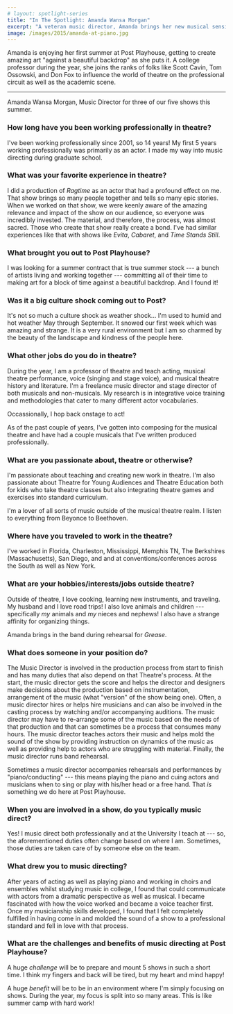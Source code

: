 ```yaml
---
# layout: spotlight-series
title: "In The Spotlight: Amanda Wansa Morgan"
excerpt: "A veteran music director, Amanda brings her new musical sensibilities to three of our shows this season."
image: /images/2015/amanda-at-piano.jpg
---
```


<script>
  import PersonImage from "$components/PersonImage.svelte"
  import SeasonImage from "$components/SeasonImage.svelte"
</script>

<div class="preface">Amanda is enjoying her first summer at Post Playhouse, getting to create amazing art "against a beautiful backdrop" as she puts it. A college professor during the year, she joins the ranks of folks like Scott Cavin, Tom Ossowski, and Don Fox to influence the world of theatre on the professional circuit as well as the academic scene.</div>

---

<div class="captioned-image right">
 <PersonImage partialPath="2015/amanda-morgan.jpg" alt="Amanda Wansa-Morgan" />
 <div class="caption">Amanda Wansa Morgan, Music Director for three of our five shows this summer.</div>
</div>

### How long have you been working professionally in theatre?

I've been working professionally since 2001, so 14 years! My first 5 years working professionally was primarily as an actor. I made my way into music directing during graduate school.

### What was your favorite experience in theatre?

I did a production of _Ragtime_ as an actor that had a profound effect on me. That show brings so many people together and tells so many epic stories. When we worked on that show, we were keenly aware of the amazing relevance and impact of the show on our audience, so everyone was incredibly invested. The material, and therefore, the process, was almost sacred. Those who create that show really create a bond. I've had similar experiences like that with shows like _Evita_, _Cabaret_, and _Time Stands Still_.

### What brought you out to Post Playhouse?

I was looking for a summer contract that is true summer stock --- a bunch of artists living and working together --- committing all of their time to making art for a block of time against a beautiful backdrop. And I found it!

### Was it a big culture shock coming out to Post?

It's not so much a culture shock as weather shock... I'm used to humid and hot weather May through September. It snowed our first week which was amazing and strange. It is a very rural environment but I am so charmed by the beauty of the landscape and kindness of the people here.

### What other jobs do you do in theatre?

During the year, I am a professor of theatre and teach acting, musical theatre performance, voice (singing and stage voice), and musical theatre history and literature. I'm a freelance music director and stage director of both musicals and non-musicals.
My research is in integrative voice training and methodologies that cater to many different actor vocabularies.

Occassionally, I hop back onstage to act!

As of the past couple of years, I've gotten into composing for the musical theatre and have had a couple musicals that I've written produced professionally.

### What are you passionate about, theatre or otherwise?

I'm passionate about teaching and creating new work in theatre. I'm also passionate about Theatre for Young Audiences and Theatre Education both for kids who take theatre classes but also integrating theatre games and exercises into standard curriculum.

I'm a lover of all sorts of music outside of the musical theatre realm. I listen to everything from Beyonce to Beethoven.

### Where have you traveled to work in the theatre?

I've worked in Florida, Charleston, Mississippi, Memphis TN, The Berkshires (Massachusetts), San Diego, and and at conventions/conferences across the South as well as New York.

### What are your hobbies/interests/jobs outside theatre?

Outside of theatre, I love cooking, learning new instruments, and traveling. My husband and I love road trips! I also love animals and children --- specifically _my_ animals and _my_ nieces and nephews! I also have a strange affinity for organizing things.

<div class="captioned-image six right">
 <SeasonImage season="2015" imageFile="amanda-at-piano.jpg" alt="Amanda at the piano" />
 <div class="caption">Amanda brings in the band during rehearsal for <em>Grease</em>.</div>
</div>

### What does someone in your position do?

The Music Director is involved in the production process from start to finish and has many duties that also depend on that Theatre's process. At the start, the music director gets the score and helps the director and designers make decisions about the production based on instrumentation, arrangement of the music (what "version" of the show being one). Often, a music director hires or helps hire musicians and can also be involved in the casting process by watching and/or accompanying auditions. The music director may have to re-arrange some of the music based on the needs of that production and that can sometimes be a process that consumes many hours. The music director teaches actors their music and helps mold the sound of the show by providing instruction on dynamics of the music as well as providing help to actors who are struggling with material. Finally, the music director runs band rehearsal.

Sometimes a music director accompanies rehearsals and performances by "piano/conducting" --- this means playing the piano and cuing actors and musicians when to sing or play with his/her head or a free hand. That _is_ something we do here at Post Playhouse.

### When you are involved in a show, do you typically music direct?

Yes! I music direct both professionally and at the University I teach at --- so, the aforementioned duties often change based on where I am. Sometimes, those duties are taken care of by someone else on the team.

### What drew you to music directing?

After years of acting as well as playing piano and working in choirs and ensembles whilst studying music in college, I found that could communicate with actors from a dramatic perspective as well as musical. I became fascinated with how the voice worked and became a voice teacher first. Once my musicianship skills developed, I found that I felt completely fulfilled in having come in and molded the sound of a show to a professional standard and fell in love with that process.

### What are the challenges and benefits of music directing at Post Playhouse?

A huge _challenge_ will be to prepare and mount 5 shows in such a short time. I think my fingers and back will be tired, but my heart and mind happy!

A huge _benefit_ will be to be in an environment where I'm simply focusing on shows. During the year, my focus is split into so many areas. This is like summer camp with hard work!

